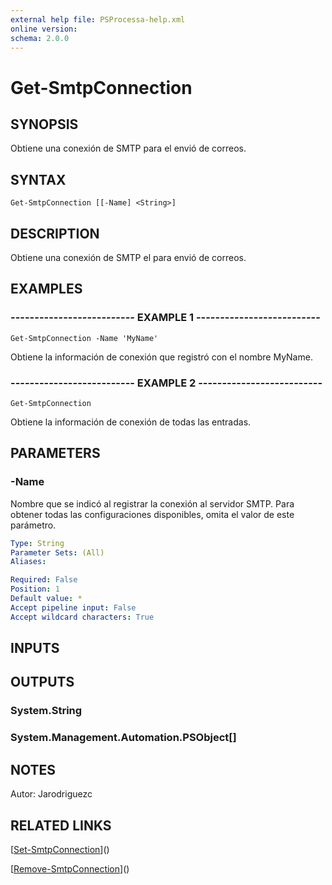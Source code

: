 ```yaml
---
external help file: PSProcessa-help.xml
online version: 
schema: 2.0.0
---
```


# Get-SmtpConnection

## SYNOPSIS
Obtiene una conexión de SMTP para el envió de correos.

## SYNTAX

```
Get-SmtpConnection [[-Name] <String>]
```

## DESCRIPTION
Obtiene una conexión de SMTP el para envió de correos.

## EXAMPLES

### -------------------------- EXAMPLE 1 --------------------------
```
Get-SmtpConnection -Name 'MyName'
```

Obtiene la información de conexión que registró con el nombre MyName.

### -------------------------- EXAMPLE 2 --------------------------
```
Get-SmtpConnection
```

Obtiene la información de conexión de todas las entradas.

## PARAMETERS

### -Name
Nombre que se indicó al registrar la conexión al servidor SMTP.
Para obtener todas las configuraciones disponibles, omita el valor de este parámetro.

```yaml
Type: String
Parameter Sets: (All)
Aliases: 

Required: False
Position: 1
Default value: *
Accept pipeline input: False
Accept wildcard characters: True
```

## INPUTS

## OUTPUTS

### System.String

### System.Management.Automation.PSObject[]

## NOTES
Autor: Jarodriguezc

## RELATED LINKS

[[Set-SmtpConnection](Set-SmtpConnection.md)]()

[[Remove-SmtpConnection](Remove-SmtpConnection.md)]()

